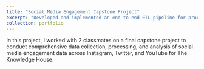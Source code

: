 ```yaml
---
title: "Social Media Engagement Capstone Project"
excerpt: "Developed and implemented an end-to-end ETL pipeline for processing social media engagement data across Instragram, Twitter, and YouTube. The pipeline encompassed extracting raw data, performing data transformation using **Python**, ochestrating the pipeline on PostgreSQL, and creating a dashboard using **Tableau**. [View Code on GitHub](https://github.com/tpham16/FIFA-21-Players/tree/main) <br/><img src='/images/SocialMediaEngagementDashboard.png'>"
collection: portfolio
---
```


In this project, I worked with 2 classmates on a final capstone project to conduct comprehensive data collection, processing, and analysis of
social media engagement data across Instagram, Twitter, and YouTube for The Knowledge House. 
